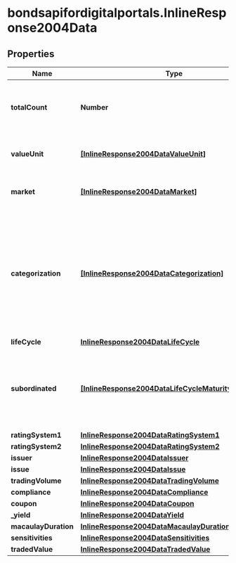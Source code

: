# bondsapifordigitalportals.InlineResponse2004Data

## Properties

Name | Type | Description | Notes
------------ | ------------- | ------------- | -------------
**totalCount** | **Number** | Number of notations that satisfy the request parameters, hence have been used to retrieve the possible values and value ranges. | [optional] 
**valueUnit** | [**[InlineResponse2004DataValueUnit]**](InlineResponse2004DataValueUnit.md) | List of value unit identifiers. See endpoint &#x60;/basic/valueUnit/list&#x60; for possible values. | [optional] 
**market** | [**[InlineResponse2004DataMarket]**](InlineResponse2004DataMarket.md) | List of market identifiers. See endpoint &#x60;/basic/market/list&#x60; for possible values. | [optional] 
**categorization** | [**[InlineResponse2004DataCategorization]**](InlineResponse2004DataCategorization.md) | Lists of categories of the debt instruments&#39; categorization. Starting with the most coarse level (one), for each level of the category system, the list of categories of the debt instruments, matching the parameters, is returned. See endpoint &#x60;/category/listBySystem&#x60; with &#x60;id&#x3D;18&#x60; for possible values. | [optional] 
**lifeCycle** | [**InlineResponse2004DataLifeCycle**](InlineResponse2004DataLifeCycle.md) |  | [optional] 
**subordinated** | [**[InlineResponse2004DataLifeCycleMaturityPerpetual]**](InlineResponse2004DataLifeCycleMaturityPerpetual.md) | Indicates whether subordinated and non-subordinated are among the results. In case of default, subordinated debt instruments are redeemed with a lower priority than non-subordinated. | [optional] 
**ratingSystem1** | [**InlineResponse2004DataRatingSystem1**](InlineResponse2004DataRatingSystem1.md) |  | [optional] 
**ratingSystem2** | [**InlineResponse2004DataRatingSystem2**](InlineResponse2004DataRatingSystem2.md) |  | [optional] 
**issuer** | [**InlineResponse2004DataIssuer**](InlineResponse2004DataIssuer.md) |  | [optional] 
**issue** | [**InlineResponse2004DataIssue**](InlineResponse2004DataIssue.md) |  | [optional] 
**tradingVolume** | [**InlineResponse2004DataTradingVolume**](InlineResponse2004DataTradingVolume.md) |  | [optional] 
**compliance** | [**InlineResponse2004DataCompliance**](InlineResponse2004DataCompliance.md) |  | [optional] 
**coupon** | [**InlineResponse2004DataCoupon**](InlineResponse2004DataCoupon.md) |  | [optional] 
**_yield** | [**InlineResponse2004DataYield**](InlineResponse2004DataYield.md) |  | [optional] 
**macaulayDuration** | [**InlineResponse2004DataMacaulayDuration**](InlineResponse2004DataMacaulayDuration.md) |  | [optional] 
**sensitivities** | [**InlineResponse2004DataSensitivities**](InlineResponse2004DataSensitivities.md) |  | [optional] 
**tradedValue** | [**InlineResponse2004DataTradedValue**](InlineResponse2004DataTradedValue.md) |  | [optional] 


